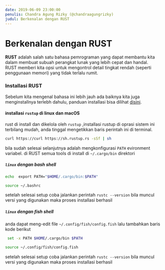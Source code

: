 ```yaml
---
date: 2019-06-09 23:00:00
penulis: Chandra Agung Rizky (@chandraagungrizky)
judul: Berkenalan dengan RUST
---
```


# Berkenalan dengan RUST

**RUST** adalah salah satu bahasa pemrograman yang dapat membantu kita dalam membuat subuah perangkat lunak yang lebih cepat dan handal. RUST memberi kita opsi untuk mengontrol detail tingkat rendah (seperti penggunaan memori) yang tidak terlalu rumit.

### Installasi RUST

Sebelum kita mengenal bahasa ini lebih jauh ada baiknya kita juga menginstallnya terlebh dahulu, panduan installasi bisa dilihat [disini](https://www.rust-lang.org/tools/install).

#### installasi `rustup` di linux dan macOS

rust di install dan dikelola oleh `rustup` ,installasi rustup di oprasi sistem ini terbilang mudah, anda tinggal mengetikkan baris perintah ini di terminal.

``` bash
curl https://curl https://sh.rustup.rs -sSf | sh
```

bila sudah selesai selanjutnya adalah mengkonfigurasi `PATH` evironment variabel. di RUST semua tools di install di `~/.cargo/bin` direktori

##### `linux` dengan bash shell

``` bash
echo  export PATH="$HOME/.cargo/bin:$PATH"
```

``` bash
source ~/.bashrc
```

setelah selesai setup coba jalankan perintah `rustc --version` bila muncul versi yang digunakan maka proses installasi berhasil

##### `linux` dengan fish shell

anda dapat meng-edit file `~/.config/fish/config.fish` lalu tambahkan baris kode berikut

``` bash
 set -x PATH $HOME/.cargo/bin $PATH
```

``` bash
source ~/.config/fish/config.fish
```

setelah selesai setup coba jalankan perintah `rustc --version` bila muncul versi yang digunakan maka proses installasi berhasil
